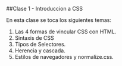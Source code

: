 ##Clase 1 - Introduccion a CSS

En esta clase se toca los siguientes temas:

1.  Las 4 formas de vincular CSS con HTML.
2.  Sintaxis de CSS
3.  Tipos de Selectores.
4.  Herencia y cascada.
5.  Estilos de navegadores y normalize.css.